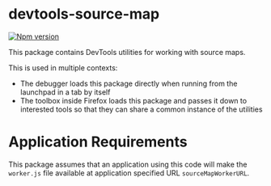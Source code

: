# devtools-source-map

[![Npm version](https://img.shields.io/npm/v/devtools-source-map.svg)](https://npmjs.org/package/devtools-source-map)

This package contains DevTools utilities for working with source maps.

This is used in multiple contexts:

* The debugger loads this package directly when running from the launchpad in a
  tab by itself
* The toolbox inside Firefox loads this package and passes it down to interested
  tools so that they can share a common instance of the utilities

# Application Requirements

This package assumes that an application using this code will make the
`worker.js` file available at application specified URL `sourceMapWorkerURL`.
